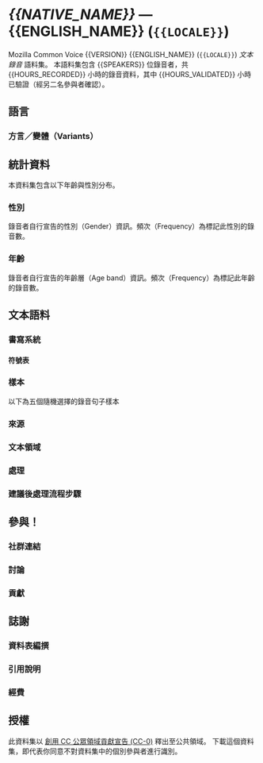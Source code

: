 # *{{NATIVE_NAME}}* &mdash; {{ENGLISH_NAME}} (`{{LOCALE}}`)

Mozilla Common Voice {{VERSION}} {{ENGLISH_NAME}} (`{{LOCALE}}`) *文本錄音* 語料集。
本語料集包含 {{SPEAKERS}} 位錄音者，共 {{HOURS_RECORDED}} 小時的錄音資料，其中 {{HOURS_VALIDATED}} 小時已驗證（經另二名參與者確認）。

## 語言

<!-- {{LANGUAGE_DESCRIPTION}} -->
<!-- Provide a brief (1-2 paragraph) description of your language -->

### 方言／變體（Variants）

<!-- {{VARIANT_DESCRIPTION}} -->
<!-- @ OPTIONAL @ -->
<!-- Describe the variants (MCV variants) of your language -->

## 統計資料
<!-- You can get a lot of the information in this section from https://analyzer.cv-toolbox.web.tr/browse -->
本資料集包含以下年齡與性別分布。

### 性別

錄音者自行宣告的性別（Gender）資訊。頻次（Frequency）為標記此性別的錄音數。

<!-- {{GENDER_TABLE}} -->
<!-- @ AUTOMATICALLY GENERATED @ -->
<!--
| Gender | Frequency |
|--------|-----------|
| male, masculine | ? |
| undeclared | ? |
| female, feminine | ? |
-->
### 年齡

錄音者自行宣告的年齡層（Age band）資訊。頻次（Frequency）為標記此年齡的錄音數。

<!-- {{AGE_TABLE}} -->
<!-- @ AUTOMATICALLY GENERATED @ -->
<!--
| Age band | Frequency |
|----------|-----------|
| teens | ? |
| twenties | ? |
| thirties | ? |
| fourties | ? |
| fifties | ? |
   ...if other age ranges are present in your data, add rows...
-->

## 文本語料

<!-- {{TEXT_CORPUS_DESCRIPTION}} -->
<!-- @ OPTIONAL @ -->
<!-- An overview of the text corpus, with information such as average length (in characters and words) of validated sentences. -->

### 書寫系統

<!-- {{WRITING_SYSTEM_DESCRIPTION}} -->
<!-- @ OPTIONAL @ -->
<!-- A description of the writing system (or writing systems) used in the text corpus -->

#### 符號表

<!-- {{ALPHABET_TABLE}} -->
<!-- @ OPTIONAL @ -->
<!-- If the writing system is alphabetic, you can include the valid alphabet here -->

### 樣本

以下為五個隨機選擇的錄音句子樣本

<!-- {{SENTENCES_SAMPLE}} -->

### 來源

<!-- {{SOURCES_LIST}} -->
<!-- @ OPTIONAL @ -->
<!-- A list of sentence sources, can be curated to the top-N -->

### 文本領域

<!-- {{TEXT_DOMAIN_DESCRIPTION}} -->
<!-- @ OPTIONAL @ -->
<!-- What text domains are represented in the corpus? -->

### 處理

<!-- {{PROCESSING_DESCRIPTION}} -->
<!-- @ OPTIONAL @ -->
<!-- How has the text data been processed -->

### 建議後處理流程步驟

<!-- {{RECOMMENDED_POSTPROCESSING_DESCRIPTION}} -->
<!-- @ OPTIONAL @ -->
<!-- What should people do before they use the data, for example Unicode normalisation -->

## 參與！

### 社群連結

<!-- {{COMMUNITY_LINKS_LIST}} -->
<!-- @ OPTIONAL @ -->
<!-- Links to community chats / fora -->

### 討論

<!-- {{DISCUSSION_LINKS_LIST}} -->
<!-- @ OPTIONAL @ -->
<!-- Any links to discussions, for example on Discourse or other fora or blogs can be included here -->

### 貢獻

<!-- {{CONTRIBUTE_LINKS_LIST}} -->
<!-- Here you can include links for how to contribute to the dataset -->

## 誌謝

### 資料表編撰

<!-- {{DATASHEET_AUTHORS_LIST}} -->
<!-- A list in the format of: Your Name <email@email.com> -->

### 引用說明

<!-- {{CITATION_DESCRIPTION}} -->
<!-- @ OPTIONAL @ -->
<!-- If you published a paper and would like people to cite it, you can include the BiBTeX here -->

### 經費

<!-- {{FUNDING_DESCRIPTION}} -->
<!-- @ OPTIONAL @ -->
<!-- If you received any funding, you can include the acknowledgement here -->

## 授權

此資料集以 [創用 CC 公眾領域貢獻宣告 (CC-0)](https://creativecommons.org/public-domain/cc0/) 釋出至公共領域。
下載這個資料集，即代表你同意不對資料集中的個別參與者進行識別。
